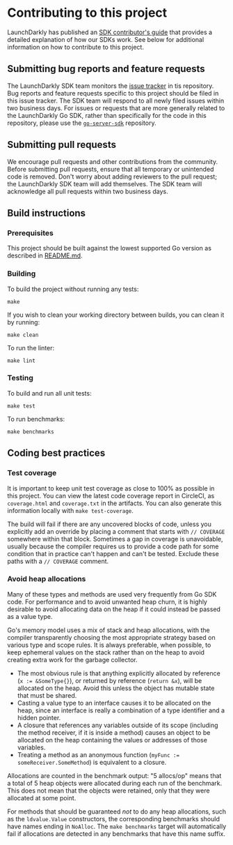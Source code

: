# Contributing to this project
 
LaunchDarkly has published an [SDK contributor's guide](https://docs.launchdarkly.com/sdk/concepts/contributors-guide) that provides a detailed explanation of how our SDKs work. See below for additional information on how to contribute to this project.
 
## Submitting bug reports and feature requests

The LaunchDarkly SDK team monitors the [issue tracker](https://github.com/launchdarkly/go-sdk-common/issues) in tis repository. Bug reports and feature requests specific to this project should be filed in this issue tracker. The SDK team will respond to all newly filed issues within two business days. For issues or requests that are more generally related to the LaunchDarkly Go SDK, rather than specifically for the code in this repository, please use the [`go-server-sdk`](https://github.com/launchdarkly/go-server-sdk) repository.
 
## Submitting pull requests
 
We encourage pull requests and other contributions from the community. Before submitting pull requests, ensure that all temporary or unintended code is removed. Don't worry about adding reviewers to the pull request; the LaunchDarkly SDK team will add themselves. The SDK team will acknowledge all pull requests within two business days.
 
## Build instructions
 
### Prerequisites
 
This project should be built against the lowest supported Go version as described in [README.md](./README.md).

### Building

To build the project without running any tests:
```
make
```

If you wish to clean your working directory between builds, you can clean it by running:
```
make clean
```

To run the linter:
```
make lint
```

### Testing
 
To build and run all unit tests:
```
make test
```

To run benchmarks:
```
make benchmarks
```

## Coding best practices

### Test coverage

It is important to keep unit test coverage as close to 100% as possible in this project. You can view the latest code coverage report in CircleCI, as `coverage.html` and `coverage.txt` in the artifacts. You can also generate this information locally with `make test-coverage`.

The build will fail if there are any uncovered blocks of code, unless you explicitly add an override by placing a comment that starts with `// COVERAGE` somewhere within that block. Sometimes a gap in coverage is unavoidable, usually because the compiler requires us to provide a code path for some condition that in practice can't happen and can't be tested. Exclude these paths with a `// COVERAGE` comment.

### Avoid heap allocations

Many of these types and methods are used very frequently from Go SDK code. For performance and to avoid unwanted heap churn, it is highly desirable to avoid allocating data on the heap if it could instead be passed as a value type.

Go's memory model uses a mix of stack and heap allocations, with the compiler transparently choosing the most appropriate strategy based on various type and scope rules. It is always preferable, when possible, to keep ephemeral values on the stack rather than on the heap to avoid creating extra work for the garbage collector.

- The most obvious rule is that anything explicitly allocated by reference (`x := &SomeType{}`), or returned by reference (`return &x`), will be allocated on the heap. Avoid this unless the object has mutable state that must be shared.
- Casting a value type to an interface causes it to be allocated on the heap, since an interface is really a combination of a type identifier and a hidden pointer.
- A closure that references any variables outside of its scope (including the method receiver, if it is inside a method) causes an object to be allocated on the heap containing the values or addresses of those variables.
- Treating a method as an anonymous function (`myFunc := someReceiver.SomeMethod`) is equivalent to a closure.

Allocations are counted in the benchmark output: "5 allocs/op" means that a total of 5 heap objects were allocated during each run of the benchmark. This does not mean that the objects were retained, only that they were allocated at some point.

For methods that should be guaranteed _not_ to do any heap allocations, such as the `ldvalue.Value` constructors, the corresponding benchmarks should have names ending in `NoAlloc`. The `make benchmarks` target will automatically fail if allocations are detected in any benchmarks that have this name suffix.
